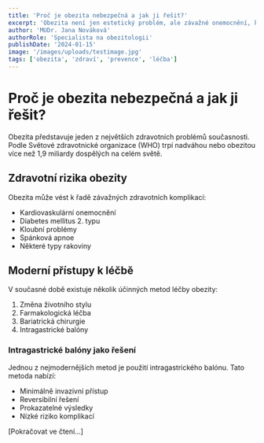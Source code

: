 ```yaml
---
title: 'Proč je obezita nebezpečná a jak ji řešit?'
excerpt: 'Obezita není jen estetický problém, ale závažné onemocnění, které může vést k řadě zdravotních komplikací. Pojďme si představit moderní metody její léčby.'
author: 'MUDr. Jana Nováková'
authorRole: 'Specialista na obezitologii'
publishDate: '2024-01-15'
image: '/images/uploads/testimage.jpg'
tags: ['obezita', 'zdraví', 'prevence', 'léčba']
---
```


# Proč je obezita nebezpečná a jak ji řešit?

Obezita představuje jeden z největších zdravotních problémů současnosti. Podle Světové zdravotnické organizace (WHO) trpí nadváhou nebo obezitou více než 1,9 miliardy dospělých na celém světě.

## Zdravotní rizika obezity

Obezita může vést k řadě závažných zdravotních komplikací:

- Kardiovaskulární onemocnění
- Diabetes mellitus 2. typu
- Kloubní problémy
- Spánková apnoe
- Některé typy rakoviny

## Moderní přístupy k léčbě

V současné době existuje několik účinných metod léčby obezity:

1. Změna životního stylu
2. Farmakologická léčba
3. Bariatrická chirurgie
4. Intragastrické balóny

### Intragastrické balóny jako řešení

Jednou z nejmodernějších metod je použití intragastrického balónu. Tato metoda nabízí:
- Minimálně invazivní přístup
- Reversibilní řešení
- Prokazatelné výsledky
- Nízké riziko komplikací

[Pokračovat ve čtení...]